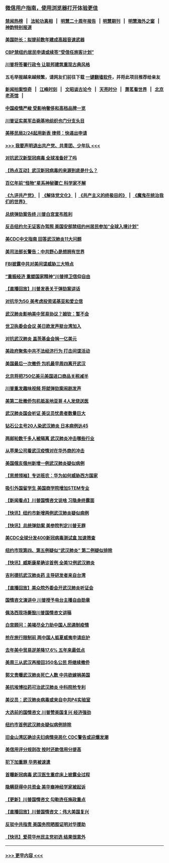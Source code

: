 ### [微信用户指南，使用浏览器打开体验更佳](https://github.com/gfw-breaker/banned-news1/blob/master/indexes/wechat-guide.md?t=0)
#### [禁闻热榜](热点新闻.md?t=0)  &nbsp;&nbsp;|&nbsp;&nbsp; [法轮功真相](https://github.com/gfw-breaker/truth/blob/master/README.md?t=0) &nbsp;&nbsp;|&nbsp;&nbsp; [明慧二十周年报告](https://github.com/gfw-breaker/mh-reports/blob/master/README.md?t=0) &nbsp;&nbsp;|&nbsp;&nbsp;[明慧期刊](https://github.com/gfw-breaker/mh-qikan) &nbsp;&nbsp;|&nbsp;&nbsp; [明慧海外之窗](https://github.com/gfw-breaker/mh-news/blob/master/README.md?t=0) &nbsp;&nbsp;|&nbsp;&nbsp; [神韵特别报道](https://github.com/gfw-breaker/mh-news/blob/master/shenyun.md?t=0)
#### [美国防长：拟提前数年建成高超音速武器](../pages/nsc412/n11850959.md?t=02071644) 
#### [CBP禁纽约居民申请或续签“受信任旅客计划”](../pages/nsc412/n11850857.md?t=02071644) 
#### [川普将签署行政令 让联邦建筑重现古典风格](../pages/nsc412/n11850654.md?t=02071644) 
#### 五毛举报越来越频繁，请网友们前往下载 [一键翻墙软件](https://github.com/gfw-breaker/ssr-accounts)，并将此项目推荐给亲友
#### [新闻拍案惊奇](https://github.com/gfw-breaker/banned-news1/blob/master/pages/link4.md) &nbsp;&nbsp;|&nbsp;&nbsp; [江峰时刻](https://github.com/gfw-breaker/banned-news1/blob/master/pages/link4.md) &nbsp;&nbsp;|&nbsp;&nbsp; [文昭谈古论今](https://github.com/gfw-breaker/banned-news1/blob/master/pages/link4.md) &nbsp;&nbsp;|&nbsp;&nbsp; [天亮时分](https://github.com/gfw-breaker/banned-news1/blob/master/pages/link4.md) &nbsp;&nbsp;|&nbsp;&nbsp; [萧茗看世界](https://github.com/gfw-breaker/banned-news1/blob/master/pages/link4.md) &nbsp;&nbsp;|&nbsp;&nbsp; [北京老茶馆](https://github.com/gfw-breaker/banned-news1/blob/master/pages/link4.md) &nbsp;&nbsp;|&nbsp;&nbsp; 
#### [中国疫情严峻 受影响奢侈和高档品牌一览](../pages/nsc412/n11850319.md?t=02071644) 
#### [川普证实美军击毙基地组织也门分支头目](../pages/nsc412/n11850383.md?t=02071644) 
#### [美移民局2/24起用新表 律师：快递出申请](../pages/nsc412/n11848220.md?t=02071644) 
#### [>>> 我要声明退出共产党、共青团、少年队 <<<](https://github.com/begood0513/goodnews/blob/master/quit/letter.md) 
#### [对抗武汉新型冠病毒 全球准备好了吗](../pages/nsc412/n11850142.md?t=02071644) 
#### [【热点互动】武汉新冠病毒的来源到底是什么？](../pages/nsc412/n11849749.md?t=02071644) 
#### [百亿年前“怪物”星系神秘骤亡 科学家不解](../pages/nsc412/n11849863.md?t=02071644) 
#### [《九评共产党》](https://github.com/begood0513/9ping.md/blob/master/README.md) &nbsp;|&nbsp; [《解体党文化》](../../../../jtdwh.md/blob/master/README.md)  &nbsp;|&nbsp; [《共产主义的终极目的》](../../../../gczydzjmd.md/blob/master/README.md) &nbsp;|&nbsp; [《魔鬼在统治我们的世界》](../../../../mgztzwmdsj.md/blob/master/README.md) 
#### [总统弹劾案告终 川普白宫宣布胜利](../pages/nsc412/n11849985.md?t=02071644) 
#### [反击纽约允无证客办驾照  美国安部禁纽约州居民参加“全球入境计划”](../pages/nsc412/n11849828.md?t=02071644) 
#### [美CDC中文指南 回答武汉肺炎11大问题](../pages/nsc412/n11849703.md?t=02071644) 
#### [美司法部长警告：中共野心是想拥有世界](../pages/nsc412/n11849769.md?t=02071644) 
#### [FBI披露中共对美间谍威胁三大特点](../pages/nsc412/n11849700.md?t=02071644) 
#### [“重振经济 重塑国家精神”川普捍卫信仰自由](../pages/nsc412/n11849641.md?t=02071644) 
#### [【直播回放】川普发表关于弹劾案讲话](../pages/nsc412/n11849472.md?t=02071644) 
#### [对抗华为5G 美考虑投资诺基亚和爱立信](../pages/nsc412/n11849510.md?t=02071644) 
#### [武汉肺炎影响美中贸易协议？姆钦：暂不会](../pages/nsc412/n11849497.md?t=02071644) 
#### [世卫执委会会议 美日欧发声挺台湾加入](../pages/nsc412/n11849433.md?t=02071644) 
#### [对抗武汉肺炎 盖茨基金会捐一亿美元](../pages/nsc412/n11848953.md?t=02071644) 
#### [美政府聚焦中共不法经济行为 打击间谍活动](../pages/nsc412/n11849322.md?t=02071644) 
#### [美国最后一次撤侨 包机最早周四离开武汉](../pages/nsc412/n11849395.md?t=02071644) 
#### [北京将把750亿美元美国进口商品关税减半](../pages/nsc412/n11848896.md?t=02071644) 
#### [川普重发趣味视频 将就弹劾案闹剧发声](../pages/nsc412/n11848715.md?t=02071644) 
#### [美第二批撤侨包机抵圣地亚哥 4人发烧送医](../pages/nsc412/n11847923.md?t=02071644) 
#### [武汉肺炎国会听证 美议员忧患者数量巨大](../pages/nsc412/n11844851.md?t=02071644) 
#### [钻石公主号20人染武汉肺炎 日本病例达45](../pages/nsc412/n11847823.md?t=02071644) 
#### [两邮轮数千多人被隔离 武汉肺炎冲击哪些行业](../pages/nsc412/n11847456.md?t=02071644) 
#### [从苹果公司看武汉疫情对在华外商的冲击](../pages/nsc412/n11847586.md?t=02071644) 
#### [美国俄亥俄州新增一例武汉肺炎疑似病例](../pages/nsc412/n11847714.md?t=02071644) 
#### [【思想领袖】专访班农：华为如何威胁西方国家](../pages/nsc412/n11847306.md?t=02071644) 
#### [吸引外国留学生 美国商学院增加STEM专业](../pages/nsc412/n11847417.md?t=02071644) 
#### [【新闻看点】川普国情咨文说啥 习隐身终露面](../pages/nsc412/n11847016.md?t=02071644) 
#### [【快讯】纽约市新增两例武汉肺炎疑似病例](../pages/nsc412/n11847250.md?t=02071644) 
#### [【快讯】总统弹劾案 美参院判定川普无罪](../pages/nsc412/n11847316.md?t=02071644) 
#### [美CDC全球分发400新冠病毒测试盒 加速筛查](../pages/nsc412/n11847260.md?t=02071644) 
#### [纽约市现第四、第五例疑似“武汉肺炎”   第二例疑似排除](../pages/nsc412/n11847332.md?t=02071644) 
#### [【快讯】威斯康星确诊首例 全美12例武汉肺炎](../pages/nsc412/n11847162.md?t=02071644) 
#### [吉利德抗武汉肺炎药 主导研发者来自台湾](../pages/nsc412/n11847064.md?t=02071644) 
#### [【直播回放】美众院外委会开武汉肺炎听证会](../pages/nsc412/n11846727.md?t=02071644) 
#### [国情咨文演讲中 川普授予电台主播自由勋章](../pages/nsc412/n11846815.md?t=02071644) 
#### [佩洛西现场撕毁川普国情咨文讲稿](../pages/nsc412/n11846724.md?t=02071644) 
#### [白宫顾问：美竭尽全力助中国人民遏制疫情](../pages/nsc412/n11846756.md?t=02071644) 
#### [抢在旅行限制前 两中国人抵夏威夷申请庇护](../pages/nsc412/n11846866.md?t=02071644) 
#### [去年美中贸易逆差降17.6% 五年来最低点](../pages/nsc412/n11846755.md?t=02071644) 
#### [美周三从武汉再接回350名公民 将继续撤侨](../pages/nsc412/n11846705.md?t=02071644) 
#### [郭文贵曝武汉肺炎死亡人数 中共欲嫁祸美国](../pages/nsc412/n11846240.md?t=02071644) 
#### [美抗埃博拉药可治武汉肺炎 中科院抢专利](../pages/nsc412/n11846409.md?t=02071644) 
#### [美议员：武汉肺炎病毒或来自中共P4实验室](../pages/nsc412/n11846043.md?t=02071644) 
#### [大选前的国情咨文 川普赞美国复兴 经济强劲](../pages/nsc412/n11845526.md?t=02071644) 
#### [纽约市首例武汉肺炎疑似病例排除](../pages/nsc412/n11844989.md?t=02071644) 
#### [旧金山湾区确诊夫妇病情突恶化 CDC警告或迎爆发潮](../pages/nsc412/n11845730.md?t=02071644) 
#### [美信用评分规则改  按时还款信用分提高](../pages/nsc412/n11845488.md?t=02071644) 
#### [犯下加重罪 华男被速遣](../pages/nsc412/n11845476.md?t=02071644) 
#### [首曝新冠病毒 武汉医生重症床上披露全过程](../pages/nsc412/n11845150.md?t=02071644) 
#### [隐瞒获得中共资金 美华裔神经学家被起诉](../pages/nsc412/n11844879.md?t=02071644) 
#### [【更新】川普国情咨文 勾勒连任施政重点](../pages/nsc412/n11845223.md?t=02071644) 
#### [【直播回放】川普国情咨文：伟大美国复兴](../pages/nsc412/n11842079.md?t=02071644) 
#### [反驳中共指责 美国务院晒图证明对华援助](../pages/nsc412/n11844859.md?t=02071644) 
#### [【快讯】爱荷华州民主党初选 结果很意外](../pages/nsc412/n11844878.md?t=02071644) 

----
#### [ >>> 更早内容 <<< ](../indexes/nsc412-earlier.md)
